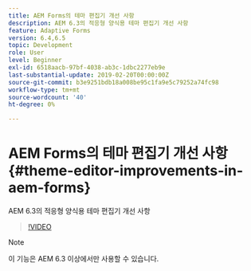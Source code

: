 ```yaml
---
title: AEM Forms의 테마 편집기 개선 사항
description: AEM 6.3의 적응형 양식용 테마 편집기 개선 사항
feature: Adaptive Forms
version: 6.4,6.5
topic: Development
role: User
level: Beginner
exl-id: 6518aacb-97bf-4038-ab3c-1dbc2277eb9e
last-substantial-update: 2019-02-20T00:00:00Z
source-git-commit: b3e9251bdb18a008be95c1fa9e5c79252a74fc98
workflow-type: tm+mt
source-wordcount: '40'
ht-degree: 0%

---
```


# AEM Forms의 테마 편집기 개선 사항{#theme-editor-improvements-in-aem-forms}

AEM 6.3의 적응형 양식용 테마 편집기 개선 사항

>[!VIDEO](https://video.tv.adobe.com/v/19497?quality=12&learn=on)

>[!NOTE]
>
>이 기능은 AEM 6.3 이상에서만 사용할 수 있습니다.
